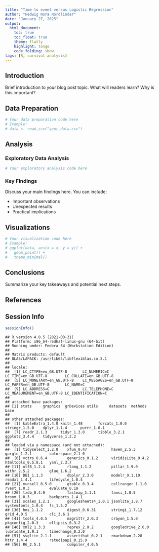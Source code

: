 ```yaml
---
title: "Time to event versus Logistic Regression"
author: "Hedwig Nora Nordlinder"
date: "January 27, 2025"
output:
  html_document:
    toc: true
    toc_float: true
    theme: flatly
    highlight: tango
    code_folding: show
tags: [R, survival analysis]
---
```




## Introduction

Brief introduction to your blog post topic. What will readers learn? Why is this important?

## Data Preparation


``` r
# Your data preparation code here
# Example:
# data <- read_csv("your_data.csv")
```

## Analysis

### Exploratory Data Analysis


``` r
# Your exploratory analysis code here
```

### Key Findings

Discuss your main findings here. You can include:

- Important observations
- Unexpected results
- Practical implications

## Visualizations


``` r
# Your visualization code here
# Example:
# ggplot(data, aes(x = x, y = y)) +
#   geom_point() +
#   theme_minimal()
```

## Conclusions

Summarize your key takeaways and potential next steps.

## References

<!-- If you're using citations, they'll appear here -->

## Session Info


``` r
sessionInfo()
```

```
## R version 4.0.5 (2021-03-31)
## Platform: x86_64-redhat-linux-gnu (64-bit)
## Running under: Fedora 34 (Workstation Edition)
## 
## Matrix products: default
## BLAS/LAPACK: /usr/lib64/libflexiblas.so.3.1
## 
## locale:
##  [1] LC_CTYPE=en_GB.UTF-8       LC_NUMERIC=C               LC_TIME=en_GB.UTF-8        LC_COLLATE=en_GB.UTF-8    
##  [5] LC_MONETARY=en_GB.UTF-8    LC_MESSAGES=en_GB.UTF-8    LC_PAPER=en_GB.UTF-8       LC_NAME=C                 
##  [9] LC_ADDRESS=C               LC_TELEPHONE=C             LC_MEASUREMENT=en_GB.UTF-8 LC_IDENTIFICATION=C       
## 
## attached base packages:
## [1] stats     graphics  grDevices utils     datasets  methods   base     
## 
## other attached packages:
##  [1] kableExtra_1.4.0 knitr_1.48       forcats_1.0.0    stringr_1.5.0    dplyr_1.1.4      purrr_1.0.1     
##  [7] readr_2.1.3      tidyr_1.3.0      tibble_3.2.1     ggplot2_3.4.4    tidyverse_1.3.2 
## 
## loaded via a namespace (and not attached):
##  [1] tidyselect_1.2.0    xfun_0.47           haven_2.5.3         gargle_1.2.1        colorspace_2.1-0   
##  [6] vctrs_0.6.4         generics_0.1.2      viridisLite_0.4.2   htmltools_0.5.8.1   yaml_2.3.7         
## [11] utf8_1.2.4          rlang_1.1.2         pillar_1.9.0        withr_2.5.2         glue_1.6.2         
## [16] DBI_1.1.3           dbplyr_2.3.0        modelr_0.1.10       readxl_1.4.1        lifecycle_1.0.4    
## [21] munsell_0.5.0       gtable_0.3.4        cellranger_1.1.0    rvest_1.0.3         evaluate_0.19      
## [26] tzdb_0.4.0          fastmap_1.1.1       fansi_1.0.5         broom_1.0.3         backports_1.4.1    
## [31] scales_1.2.1        googlesheets4_1.0.1 jsonlite_1.8.7      systemfonts_1.0.4   fs_1.5.2           
## [36] hms_1.1.2           digest_0.6.31       stringi_1.7.12      grid_4.0.5          cli_3.6.1          
## [41] tools_4.0.5         magrittr_2.0.3      crayon_1.5.0        pkgconfig_2.0.3     ellipsis_0.3.2     
## [46] xml2_1.3.3          reprex_2.0.2        googledrive_2.0.0   lubridate_1.9.1     timechange_0.2.0   
## [51] svglite_2.1.1       assertthat_0.2.1    rmarkdown_2.28      httr_1.4.4          rstudioapi_0.15.0  
## [56] R6_2.5.1            compiler_4.0.5
```
